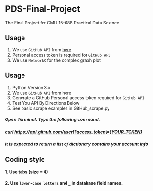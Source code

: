 # PDS-Final-Project
The Final Project for CMU 15-688 Practical Data Science
## Usage

1. We use `GitHub API` from [here](https://developer.github.com/v3/)
2. Personal access token is required for `GitHub API`
3. We use `NetworkX` for the complex graph plot

## Usage
1. Python Version 3.x
2. We use `GitHub API` from [here](https://developer.github.com/v3/)
3. Generate a GitHub Personal access token required for `GitHub API`
4. Test You API By Directions Below
5. See basic scrape examples in GitHub_scrape.py

##### Open Terminal. Type the following command:
##### curl https://api.github.com/user\?access_token\={YOUR_TOKEN}
##### It is expected to return a list of dictionary contains your account info

## Coding style
#### 1. Use tabs (size = 4)
#### 2. Use `lower-case letters` and `_` in database field names.